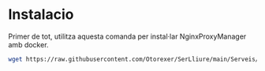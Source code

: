 # Instalacio

Primer de tot, utilitza aquesta comanda per instal·lar NginxProxyManager amb docker.

```bash
wget https://raw.githubusercontent.com/Otorexer/SerLliure/main/Serveis/Pi-Hole/I-Pi-Hole.sh && bash I-Pi-Hole.sh && rm I-Pi-Hole.sh
```

